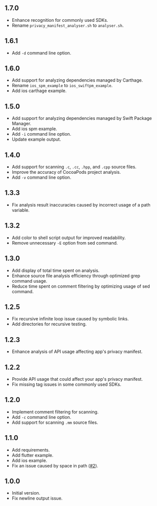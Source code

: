 ## 1.7.0
- Enhance recognition for commonly used SDKs.
- Rename `privacy_manifest_analyser.sh` to `analyser.sh`.

## 1.6.1
- Add `-d` command line option.

## 1.6.0
- Add support for analyzing dependencies managed by Carthage.
- Rename `ios_spm_example` to `ios_swiftpm_example`.
- Add ios carthage example.

## 1.5.0
- Add support for analyzing dependencies managed by Swift Package Manager.
- Add ios spm example.
- Add `-i` command line option.
- Update example output.

## 1.4.0
- Add support for scanning `.c`, `.cc`, `.hpp`, and `.cpp` source files.
- Improve the accuracy of CocoaPods project analysis.
- Add `-v` command line option.

## 1.3.3
- Fix analysis result inaccuracies caused by incorrect usage of a path variable.

## 1.3.2
- Add color to shell script output for improved readability.
- Remove unnecessary `-E` option from sed command.

## 1.3.0
- Add display of total time spent on analysis.
- Enhance source file analysis efficiency through optimized grep command usage.
- Reduce time spent on comment filtering by optimizing usage of sed command.

## 1.2.5
- Fix recursive infinite loop issue caused by symbolic links.
- Add directories for recursive testing.

## 1.2.3
- Enhance analysis of API usage affecting app's privacy manifest.

## 1.2.2
- Provide API usage that could affect your app's privacy manifest.
- Fix missing tag issues in some commonly used SDKs.

## 1.2.0
- Implement comment filtering for scanning.
- Add `-c` command line option.
- Add support for scanning `.mm` source files.

## 1.1.0
- Add requirements.
- Add flutter example.
- Add ios example.
- Fix an issue caused by space in path ([#2](https://github.com/crasowas/app_store_required_privacy_manifest_analyser/issues/2)).

## 1.0.0
- Initial version.
- Fix newline output issue.
